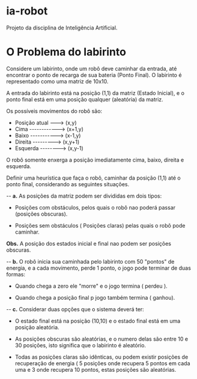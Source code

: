 ia-robot
========

Projeto da disciplina de Inteligência Artificial.


O Problema do labirinto
=======================

Considere um labirinto, onde um robô deve caminhar da entrada, até encontrar o ponto de recarga de sua bateria
(Ponto Final). O labirinto é representado como uma matriz de 10x10.

A entrada do labirinto está na posição (1,1) da matriz (Estado Inicial), e o ponto final está em uma posição qualquer 
(aleatória) da matriz. 

Os possíveis movimentos do robô são: 

- Posição atual ---> (x,y) 
- Cima ------------> (x+1,y) 
- Baixo -----------> (x-1,y)
- Direita ---------> (x,y+1)
- Esquerda --------> (x,y-1)

O robô somente enxerga a posição imediatamente cima, baixo, direita e esquerda.

Definir uma heurística que faça o robô, caminhar da posição (1,1) até o ponto final, considerando as seguintes situações.

--
**a.** As posições da matriz podem ser divididas em dois tipos:

- Posições com obstáculos, pelos quais o robô nao poderá passar (posições obscuras).
 
- Posições sem obstáculos ( Posições claras) pelas quais o robô pode caminhar. 

**Obs.** A posição dos estados inicial e final nao podem ser posições obscuras.

--
**b.** O robô inicia sua caminhada pelo labirinto com 50 "pontos" de energia, e a cada movimento, perde 1 ponto, o jogo pode terminar de duas formas:

- Quando chega a zero ele "morre" e o jogo termina ( perdeu ).

- Quando chega a posição final p jogo também termina ( ganhou).

--
**c.** Considerar duas opções que o sistema deverá ter:

- O estado final está na posição (10,10) e o estado final está em uma posição aleatória.

- As posições obscuras são aleatórias, e o numero delas são entre 10 e 30 posições, isto significa que o labirinto é aleatório.

- Todas as posições claras são idênticas, ou podem existir posições de recuperação de energia ( 5 posições onde recupera 5 pontos em cada uma e 3 onde recupera 10 pontos, estas posições são aleatórias.
